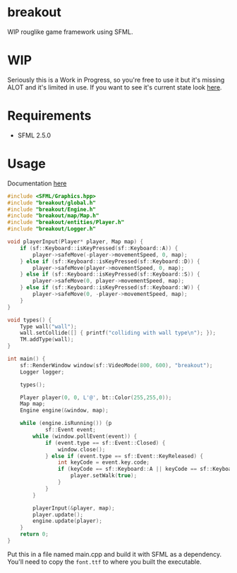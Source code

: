 # breakout
WIP rouglike game framework using SFML.

# WIP
Seriously this is a Work in Progress, so you're free to use it but it's missing ALOT and it's limited in use.
If you want to see it's current state look <a href="https://github.com/Beefywhale/breakout/releases">here</a>.

# Requirements
* SFML 2.5.0

# Usage
Documentation <a href="http://beefywhale.tk/breakout/documentation/html/annotated.html">here</a>

```cpp
#include <SFML/Graphics.hpp>
#include "breakout/global.h"
#include "breakout/Engine.h"
#include "breakout/map/Map.h"
#include "breakout/entities/Player.h"
#include "breakout/Logger.h"

void playerInput(Player* player, Map map) {
    if (sf::Keyboard::isKeyPressed(sf::Keyboard::A)) {
        player->safeMove(-player->movementSpeed, 0, map);
    } else if (sf::Keyboard::isKeyPressed(sf::Keyboard::D)) {
        player->safeMove(player->movementSpeed, 0, map);
    } else if (sf::Keyboard::isKeyPressed(sf::Keyboard::S)) {
        player->safeMove(0, player->movementSpeed, map);
    } else if (sf::Keyboard::isKeyPressed(sf::Keyboard::W)) {
        player->safeMove(0, -player->movementSpeed, map);
    }
}

void types() {
    Type wall("wall");
    wall.setCollide([] { printf("colliding with wall type\n"); });
    TM.addType(wall);
}

int main() {
    sf::RenderWindow window(sf::VideoMode(800, 600), "breakout");
    Logger logger;

    types();

    Player player(0, 0, L'@', bt::Color(255,255,0));
    Map map;
    Engine engine(&window, map);

	while (engine.isRunning()) {p
            sf::Event event;
        while (window.pollEvent(event)) {
            if (event.type == sf::Event::Closed) {
                window.close();
            } else if (event.type == sf::Event::KeyReleased) {
                int keyCode = event.key.code;
                if (keyCode == sf::Keyboard::A || keyCode == sf::Keyboard::D || keyCode == sf::Keyboard::W || keyCode == sf::Keyboard::S) {
                    player.setWalk(true);
                }
            }
        }

        playerInput(&player, map);
        player.update();
		engine.update(player);
    }
    return 0;
}

```
Put this in a file named main.cpp and build it with SFML as a dependency. You'll need to copy the `font.ttf` to where you built the executable.
